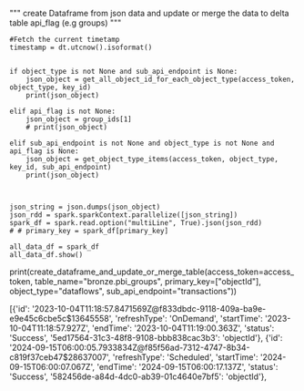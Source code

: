  """
    create Dataframe from json data and update or merge the data to delta table
    api_flag (e.g groups)
    """

    #Fetch the current timetamp
    timestamp = dt.utcnow().isoformat()
    

    if object_type is not None and sub_api_endpoint is None:
        json_object = get_all_object_id_for_each_object_type(access_token, object_type, key_id)
        print(json_object)
    
    elif api_flag is not None:
        json_object = group_ids[1]
        # print(json_object)
        
    elif sub_api_endpoint is not None and object_type is not None and api_flag is None:
        json_object = get_object_type_items(access_token, object_type, key_id, sub_api_endpoint)
        print(json_object)
        
        
    
    json_string = json.dumps(json_object)
    json_rdd = spark.sparkContext.parallelize([json_string])
    spark_df = spark.read.option("multiLine", True).json(json_rdd)
    # # primary_key = spark_df[primary_key]

    all_data_df = spark_df
    all_data_df.show()
        

print(create_dataframe_and_update_or_merge_table(access_token=access_token, table_name="bronze.pbi_groups", primary_key=["objectId"], object_type="dataflows", sub_api_endpoint="transactions"))



[{'id': '2023-10-04T11:18:57.8471569Z@f833dbdc-9118-409a-ba9e-e9e45c6cbe5c$13645558',
  'refreshType': 'OnDemand',
  'startTime': '2023-10-04T11:18:57.927Z',
  'endTime': '2023-10-04T11:19:00.363Z',
  'status': 'Success',
  '5ed17564-31c3-48f8-9108-bbb838cac3b3': 'objectId'},
 {'id': '2024-09-15T06:00:05.7933834Z@f85f56ad-7312-4747-8b34-c819f37ceb47$28637007',
  'refreshType': 'Scheduled',
  'startTime': '2024-09-15T06:00:07.067Z',
  'endTime': '2024-09-15T06:00:17.137Z',
  'status': 'Success',
  '582456de-a84d-4dc0-ab39-01c4640e7bf5': 'objectId'},

